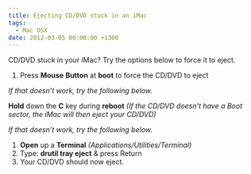 ```yaml
---
title: Ejecting CD/DVD stuck in an iMac
tags:
  - Mac OSX
date: 2012-03-05 00:00:00 +1300
---
```

CD/DVD stuck in your iMac? Try the options below to force it to eject.

  1. Press **Mouse** **Button** at **boot** to force the CD/DVD to eject

_If that doesn&#8217;t work, try the following below._

**Hold** down the **C** key during **reboot** _(If the CD/DVD doesn&#8217;t have a Boot sector, the iMac will then eject your CD/DVD)_

_If that doesn&#8217;t work, try the following below._

  1. **Open** up a **Terminal** _(Applications/Utilities/Terminal)_
  2. Type: **drutil tray eject** & press Return
  3. Your CD/DVD should now eject.

&nbsp;

&nbsp;

&nbsp;
